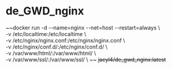 # de_GWD_nginx

~~docker run -d --name=nginx --net=host --restart=always \ \
-v /etc/localtime:/etc/localtime \ \
-v /etc/nginx/nginx.conf:/etc/nginx/nginx.conf \ \
-v /etc/nginx/conf.d/:/etc/nginx/conf.d/ \ \
-v /var/www/html/:/var/www/html/ \ \
-v /var/www/ssl/:/var/www/ssl/ \ \~~
~~jacyl4/de_gwd_nginx:latest~~

